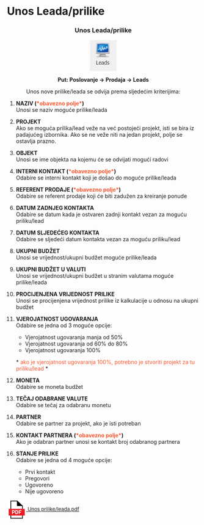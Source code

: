 # Unos Leada/prilike

### <p align=center>**Unos Leada/prilike**

<img src="../images/unosLeadaPrilike.png"
    alt="Odobravanje dokumenata"
    style="display: block;
            margin-left: auto;
            margin-right: auto;" 
/>

**<p align=center>Put: Poslovanje → Prodaja → Leads**  
<p align=center>Unos nove prilike/leada se odvija prema sljedećim kriterijima:</p>


1. **NAZIV  (<span style="color: #ff5630">\*obavezno polje\*</span>)**     
    Unosi se naziv moguće prilike/leada

2. **PROJEKT**  
    Ako se moguća prilika/lead veže na već postojeći projekt, isti se bira iz padajućeg izbornika. Ako se ne veže niti na jedan projekt, polje se ostavlja prazno.

3. **OBJEKT**   
    Unosi se ime objekta na kojemu će se odvijati mogući radovi

4. **INTERNI KONTAKT  (<span style="color: #ff5630">\*obavezno polje\*</span>)**    
    Odabire se interni kontakt koji je došao do moguće prilike/leada

5. **REFERENT PRODAJE  (<span style="color: #ff5630">\*obavezno polje\*</span>)**    
    Odabire se referent prodaje koji će biti zadužen za kreiranje ponude

6. **DATUM ZADNJEG KONTAKTA**    
    Odabire se datum kada je ostvaren zadnji kontakt vezan za moguću priliku/lead

7. **DATUM SLJEDEĆEG KONTAKTA**    
    Odabire se sljedeći datum kontakta vezan za moguću priliku/lead

8. **UKUPNI BUDŽET**    
    Unosi se vrijednost/ukupni budžet moguće prilike/leada

9. **UKUPNI BUDŽET U VALUTI**    
    Unosi se vrijednost/ukupni budžet u stranim valutama moguće prilike/leada

10. **PROCIJENJENA VRIJEDNOST PRILIKE**    
    Unosi se procijenjena vrijednost prilike iz kalkulacije u odnosu na ukupni budžet

11. **VJEROJATNOST UGOVARANJA**    
    Odabire se jedna od 3 moguće opcije:
    - Vjerojatnost ugovaranja manja od 50% 
    - Vjerojatnost ugovaranja od 60% do 80% 
    - Vjerojatnost ugovaranja 100%

    \* <span style="color:#ff5630">ako je vjerojatnost ugovaranja 100%, potrebno je stvoriti projekt za tu priliku/lead</span> *

12. **MONETA**    
    Odabire se moneta budžet

13. **TEČAJ ODABRANE VALUTE**    
    Odabire se tečaj za odabranu monetu

14. **PARTNER**    
    Odabire se partner za projekt, ako je isti potreban

15. **KONTAKT PARTNERA (<span style="color: #ff5630">\*obavezno polje\*</span>)**    
    Ako je odabran partner unosi se kontakt broj odabranog partnera

16. **STANJE PRILIKE**    
    Odabire se jedna od 4 moguće opcije: 
    - Prvi kontakt
    - Pregovori
    - Ugovoreno
    - Nije ugovoreno


<a href="../documents/Unos prilike-leada.pdf" target="_blank">
    <img src="../images/pdf.png" alt="Download link Unos prilike-leada.pdf" style="width:50px;height:50px;vertical-align:middle">
    <font size="2">Unos prilike/leada.pdf</font>
</a>


<br></br><br></br>